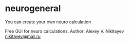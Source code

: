 # neurogeneral
You can create your own neuro calculation

Free GUI for neuro calculations.
Author: Alexey V. Nikitayev
nikitayev@mail.ru
